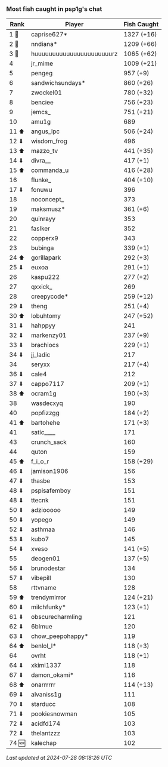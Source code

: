 ### Most fish caught in psp1g's chat
| Rank | Player | Fish Caught |
|------|--------|-----------|
| 1 🥇  | caprise627* | 1327 (+16) |
| 2 🥈  | nndiana* | 1209 (+66) |
| 3 🥉  | huuuuuuuuuuuuuuuuuuuuuurz | 1065 (+62) |
| 4  | jr_mime | 1009 (+21) |
| 5  | pengeg | 957 (+9) |
| 6  | sandwichsundays* | 860 (+26) |
| 7  | zwockel01 | 780 (+32) |
| 8  | benciee | 756 (+23) |
| 9  | jemcs_ | 751 (+21) |
| 10  | amu1g | 689 |
| 11 ⬆ | angus_lpc | 506 (+24) |
| 12 ⬇ | wisdom_frog | 496 |
| 13 ⬆ | mazzo_tv | 441 (+35) |
| 14 ⬇ | divra__ | 417 (+1) |
| 15 ⬆ | commanda_u | 416 (+28) |
| 16  | flunke_ | 404 (+10) |
| 17 ⬇ | fonuwu | 396 |
| 18  | noconcept_ | 373 |
| 19  | maksmusz* | 361 (+6) |
| 20  | quinrayy | 353 |
| 21  | faslker | 352 |
| 22  | copperx9 | 343 |
| 23  | bubinga | 339 (+1) |
| 24 ⬆ | gorillapark | 292 (+3) |
| 25 ⬇ | euxoa | 291 (+1) |
| 26  | kaspu222 | 277 (+2) |
| 27  | qxxick_ | 269 |
| 28  | creepycode* | 259 (+12) |
| 29 ⬇ | theng | 251 (+4) |
| 30 ⬆ | lobuhtomy | 247 (+52) |
| 31 ⬇ | hahppyy | 241 |
| 32 ⬇ | markenzy01 | 237 (+9) |
| 33 ⬇ | brachiocs | 229 (+1) |
| 34 ⬇ | jj_ladic | 217 |
| 34  | seryxx | 217 (+4) |
| 36 ⬇ | cale4 | 212 |
| 37 ⬇ | cappo7117 | 209 (+1) |
| 38 ⬆ | ocram1g | 190 (+3) |
| 38  | wasdecxyq | 190 |
| 40  | popfizzgg | 184 (+2) |
| 41 ⬆ | bartohehe | 171 (+3) |
| 41  | satic____ | 171 |
| 43  | crunch_sack | 160 |
| 44  | quton | 159 |
| 45 ⬆ | f_i_o_r | 158 (+29) |
| 46 ⬇ | jamison1906 | 156 |
| 47 ⬇ | thasbe | 153 |
| 48 ⬇ | pspisafemboy | 151 |
| 48 ⬇ | ttecnk | 151 |
| 50 ⬇ | adziooooo | 149 |
| 50 ⬇ | yopego | 149 |
| 52 ⬇ | asthmaa | 146 |
| 53 ⬇ | kubo7 | 145 |
| 54 ⬇ | xveso | 141 (+5) |
| 55  | deogen01 | 137 (+5) |
| 56 ⬇ | brunodestar | 134 |
| 57 ⬇ | vibepill | 130 |
| 58  | rttvname | 128 |
| 59 ⬆ | trendymirror | 124 (+21) |
| 60 ⬇ | milchfunky* | 123 (+1) |
| 61 ⬇ | obscurecharmling | 121 |
| 62 ⬇ | 6blmue | 120 |
| 63 ⬇ | chow_peepohappy* | 119 |
| 64 ⬆ | benlol_l* | 118 (+3) |
| 64  | ovrht | 118 (+1) |
| 64 ⬇ | xkimi1337 | 118 |
| 67 ⬇ | damon_okami* | 116 |
| 68 ⬆ | onarrrrrr | 114 (+13) |
| 69 ⬇ | alvaniss1g | 111 |
| 70 ⬇ | starducc | 108 |
| 71 ⬇ | pookiesnowman | 105 |
| 72 ⬇ | acidfd174 | 103 |
| 72 ⬇ | thelantzzz | 103 |
| 74 🆕 | kalechap | 102 |

_Last updated at 2024-07-28 08:18:26 UTC_